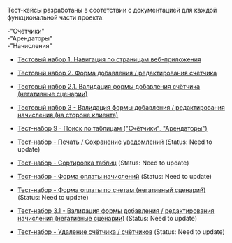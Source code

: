 Тест-кейсы разработаны в соотетствии с документацией для каждой функциональной части проекта:

-"Счётчики"<br>
-"Арендаторы"<br>
-"Начисления"<br>

- <a href="https://docs.google.com/spreadsheets/d/1hib8LpEAOr4gmSsq7upmK-Vmk9yh3P2U/edit#gid=2141974348">Тестовый набор 1. Навигация по страницам веб-приложения</a>
- <a href="https://docs.google.com/spreadsheets/d/1WfyMXtksw3sy-CsqSHqcZWn7Xev-dbp9/edit?usp=drive_link&ouid=102064553302234595178&rtpof=true&sd=true">Тестовый набор 2. Форма добавления / редактирования счётчика</a>
- <a href="https://docs.google.com/spreadsheets/d/1OH6sNuRtzEpMs-NCfWax8m8eW3ZZKA7a/edit?usp=drive_link&ouid=102064553302234595178&rtpof=true&sd=true">Тестовый набор 2.1. Валидация формы добавления счётчика (негативные сценарии)</a> 
- <a href="https://docs.google.com/spreadsheets/d/18YvM_9vN4_9WKWnhH33cviSRvOWiqNyU/edit?usp=drive_link&ouid=102064553302234595178&rtpof=true&sd=true">Тестовый набор 3 - Валидация формы добавления / редактирования начисления (на стороне клиента)</a>

- <a href="https://docs.google.com/spreadsheets/d/12TBQ_BeQrFaZ1ThKMQtYh-vdeCOrqJkT/edit?usp=drive_link&ouid=102064553302234595178&rtpof=true&sd=true">Тест-набор 9 - Поиск по таблицам ("Счётчики", "Арендаторы")</a>


  
- <a href="https://docs.google.com/spreadsheets/d/1YozX_Q-zIPp_7kDe05VwsElQ--0xujVJ/edit?usp=drive_link&ouid=102064553302234595178&rtpof=true&sd=true">Тест-набор - Печать / Сохранение уведомлений</a> (Status: Need to update)

  
- <a href="https://docs.google.com/spreadsheets/d/1VImL_uyHGENAJAlxgjA6kVCOoAUc1ytI/edit?usp=drive_link&ouid=102064553302234595178&rtpof=true&sd=true">Тест-набор - Сортировка таблиц</a> (Status: Need to update)
- <a href="https://docs.google.com/spreadsheets/d/16Uto5alxLT8w_nVVsxXvTeNlMijRo3nb/edit?usp=drive_link&ouid=102064553302234595178&rtpof=true&sd=true">Тест-набор - Форма оплаты начислений</a> (Status: Need to update)
- <a href="https://docs.google.com/spreadsheets/d/18YvM_9vN4_9WKWnhH33cviSRvOWiqNyU/edit?usp=drive_link&ouid=102064553302234595178&rtpof=true&sd=true">Тест-набор - Форма оплаты по счетам (негативный сценарий)</a> (Status: Need to update)

- <a href="https://docs.google.com/spreadsheets/d/1yvCiLcfRLj4Sys1hFC1-4eIQ1g246kjD/edit?usp=drive_link&ouid=102064553302234595178&rtpof=true&sd=true">Тест-набор 3.1 - Валидация формы добавления / редактирования начисления (негативные сценарии)</a> (Status: Need to update)

- <a href="https://docs.google.com/spreadsheets/d/1rjx8D9PeeiFfpELSHPYLlzACDZtYCvgh/edit?usp=drive_link&ouid=102064553302234595178&rtpof=true&sd=true">Тест-набор - Удаление счётчика / счётчиков</a> (Status: Need to update)




